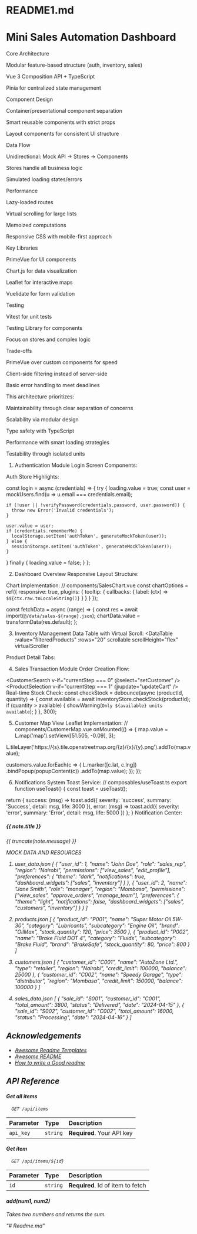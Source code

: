 # README1.md

# Mini Sales Automation Dashboard 

Core Architecture

Modular feature-based structure (auth, inventory, sales)

Vue 3 Composition API + TypeScript

Pinia for centralized state management

Component Design

Container/presentational component separation

Smart reusable components with strict props

Layout components for consistent UI structure

Data Flow

Unidirectional: Mock API → Stores → Components

Stores handle all business logic

Simulated loading states/errors

Performance

Lazy-loaded routes

Virtual scrolling for large lists

Memoized computations

Responsive CSS with mobile-first approach

Key Libraries

PrimeVue for UI components

Chart.js for data visualization

Leaflet for interactive maps

Vuelidate for form validation

Testing

Vitest for unit tests

Testing Library for components

Focus on stores and complex logic

Trade-offs

PrimeVue over custom components for speed

Client-side filtering instead of server-side

Basic error handling to meet deadlines

This architecture prioritizes:

Maintainability through clear separation of concerns

Scalability via modular design

Type safety with TypeScript

Performance with smart loading strategies

Testability through isolated units

1. Authentication Module
Login Screen Components:
<template>
  <Card class="login-card">
    <form @submit.prevent="handleLogin">
      <InputText v-model="email" placeholder="Email" />
      <Password v-model="password" toggleMask :feedback="false" />
      <Checkbox v-model="rememberMe" binary label="Remember me" />
      <Button type="submit" :disabled="!isFormValid" :loading="loading">
        Login
      </Button>
      <a @click="showResetForm">Forgot password?</a>
    </form>
  </Card>
</template>

<script setup>

const passwordRules = [
  (v) => v.length >= 8 || 'Min 8 characters',
  (v) => /[A-Z]/.test(v) || '1 uppercase letter',
  (v) => /\d/.test(v) || '1 number',
  (v) => /[!@#$%^&*]/.test(v) || '1 special character'
];
</script>
Auth Store Highlights:

const login = async (credentials) => {
  try {
    loading.value = true;
    const user = mockUsers.find(u => u.email === credentials.email);
    
    if (!user || !verifyPassword(credentials.password, user.password)) {
      throw new Error('Invalid credentials');
    }
    
    user.value = user;
    if (credentials.rememberMe) {
      localStorage.setItem('authToken', generateMockToken(user));
    } else {
      sessionStorage.setItem('authToken', generateMockToken(user));
    }
  } finally {
    loading.value = false;
  }
};

2. Dashboard Overview
Responsive Layout Structure:
<template>
  <div class="dashboard-layout">
    <AppHeader />
    <Sidebar :collapsed="isCollapsed" />
    
    <main class="content-area">
      <Breadcrumbs />
      
      <div class="grid">
        <SalesChart class="col-12 md:col-8" />
        <InventoryStatus class="col-12 md:col-4" />
        <TopProducts class="col-12" />
      </div>
    </main>
  </div>
</template>

<style>
.dashboard-layout {
  display: grid;
  grid-template-columns: auto 1fr;
  grid-template-rows: auto 1fr;
}

@media (max-width: 768px) {
  .dashboard-layout {
    grid-template-columns: 1fr;
  }
}
</style>
Chart Implementation:
// components/SalesChart.vue
const chartOptions = ref({
  responsive: true,
  plugins: {
    tooltip: {
      callbacks: {
        label: (ctx) => `$${ctx.raw.toLocaleString()}`
      }
    }
  }
});

const fetchData = async (range) => {
  const res = await import(`@/data/sales-${range}.json`);
  chartData.value = transformData(res.default);
};

3. Inventory Management
Data Table with Virtual Scroll:
<DataTable
  :value="filteredProducts"
  :rows="20"
  scrollable
  scrollHeight="flex"
  virtualScroller
>
  <Column field="sku" header="SKU" sortable />
  <Column field="name" header="Name" sortable />
  <Column field="stock" header="Stock" sortable>
    <template #body="{ data }">
      <InventoryBadge :value="data.stock" />
    </template>
  </Column>
</DataTable>

Product Detail Tabs:
<TabView>
  <TabPanel header="Overview">
    <ProductImages :images="product.images" />
    <ProductSpecs :specs="product.specs" />
  </TabPanel>
  <TabPanel header="Inventory">
    <WarehouseTable :stock="product.warehouses" />
  </TabPanel>
</TabView>

4. Sales Transaction Module
Order Creation Flow:
<Stepper :model="steps" :activeIndex="currentStep">
  <template #item="{ item }">
    <span :class="{ 'text-primary': currentStep >= item.index }">
      {{ item.label }}
    </span>
  </template>
</Stepper>

<CustomerSearch v-if="currentStep === 0" @select="setCustomer" />
<ProductSelection v-if="currentStep === 1" @update="updateCart" />
<OrderSummary v-if="currentStep === 2" :items="cart" />
Real-time Stock Check:
const checkStock = debounce(async (productId, quantity) => {
  const available = await inventoryStore.checkStock(productId);
  if (quantity > available) {
    showWarning(`Only ${available} units available`);
  }
}, 300);

5. Customer Map View
Leaflet Implementation:
// components/CustomerMap.vue
onMounted(() => {
  map.value = L.map('map').setView([51.505, -0.09], 3);
  
  L.tileLayer('https://{s}.tile.openstreetmap.org/{z}/{x}/{y}.png').addTo(map.value);

  customers.value.forEach(c => {
    L.marker([c.lat, c.lng])
     .bindPopup(popupContent(c))
     .addTo(map.value);
  });
});

6. Notifications System
Toast Service:
// composables/useToast.ts
export function useToast() {
  const toast = useToast();
  
  return {
    success: (msg) => toast.add({
      severity: 'success',
      summary: 'Success',
      detail: msg,
      life: 3000
    }),
    error: (msg) => toast.add({
      severity: 'error', 
      summary: 'Error',
      detail: msg,
      life: 5000
    })
  };
}
Notification Center:
<OverlayPanel ref="panel">
  <div class="notification-item" 
       v-for="note in unread" 
       :key="note.id"
       @click="markRead(note.id)">
    <i :class="`icon-${note.type}`" />
    <div class="content">
      <h5>{{ note.title }}</h5>
      <p>{{ truncate(note.message) }}</p>
    </div>
  </div>
</OverlayPanel>



MOCK DATA AND RESOURCES 
1. user_data.json
[
  {
    "user_id": 1,
    "name": "John Doe",
    "role": "sales_rep",
    "region": "Nairobi",
    "permissions": ["view_sales", "edit_profile"],
    "preferences": {
      "theme": "dark",
      "notifications": true,
      "dashboard_widgets": ["sales", "inventory"]
    }
  },
  {
    "user_id": 2,
    "name": "Jane Smith",
    "role": "manager",
    "region": "Mombasa",
    "permissions": ["view_sales", "approve_orders", "manage_team"],
    "preferences": {
      "theme": "light",
      "notifications": false,
      "dashboard_widgets": ["sales", "customers", "inventory"]
    }
  }
]

2. products.json
[
  {
    "product_id": "P001",
    "name": "Super Motor Oil 5W-30",
    "category": "Lubricants",
    "subcategory": "Engine Oil",
    "brand": "OilMax",
    "stock_quantity": 120,
    "price": 3500
  },
  {
    "product_id": "P002",
    "name": "Brake Fluid DOT 4",
    "category": "Fluids",
    "subcategory": "Brake Fluid",
    "brand": "BrakeSafe",
    "stock_quantity": 80,
    "price": 800
  }
]

3. customers.json
[
  {
    "customer_id": "C001",
    "name": "AutoZone Ltd.",
    "type": "retailer",
    "region": "Nairobi",
    "credit_limit": 100000,
    "balance": 25000
  },
  {
    "customer_id": "C002",
    "name": "Speedy Garage",
    "type": "distributor",
    "region": "Mombasa",
    "credit_limit": 150000,
    "balance": 100000
  }
]

4. sales_data.json
[
  {
    "sale_id": "S001",
    "customer_id": "C001",
    "total_amount": 3800,
    "status": "Delivered",
    "date": "2024-04-15"
  },
  {
    "sale_id": "S002",
    "customer_id": "C002",
    "total_amount": 16000,
    "status": "Processing",
    "date": "2024-04-16"
  }
]

## Acknowledgements

 - [Awesome Readme Templates](https://awesomeopensource.com/project/elangosundar/awesome-README-templates)
 - [Awesome README](https://github.com/matiassingers/awesome-readme)
 - [How to write a Good readme](https://bulldogjob.com/news/449-how-to-write-a-good-readme-for-your-github-project)


## API Reference

#### Get all items

```http
  GET /api/items
```

| Parameter | Type     | Description                |
| :-------- | :------- | :------------------------- |
| `api_key` | `string` | **Required**. Your API key |

#### Get item

```http
  GET /api/items/${id}
```

| Parameter | Type     | Description                       |
| :-------- | :------- | :-------------------------------- |
| `id`      | `string` | **Required**. Id of item to fetch |

#### add(num1, num2)

Takes two numbers and returns the sum.

"# Readme.md" 
